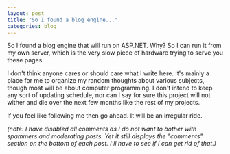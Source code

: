 ```yaml
---
layout: post
title: "So I found a blog engine..."
categories: blog
---
```


So I found a blog engine that will run on ASP.NET. Why? So I can run it from my own server, which is the very slow piece of hardware trying to serve you these pages.

I don't think anyone cares or should care what I write here. It's mainly a place for me to organize my random thoughts about various subjects, though most will be about computer programming. I don't intend to keep any sort of updating schedule, nor can I say for sure this project will not wither and die over the next few months like the rest of my projects.

If you feel like following me then go ahead. It will be an irregular ride.

_(note: I have disabled all comments as I do not want to bother with spammers and moderating posts. Yet it still displays the "comments" section on the bottom of each post. I'll have to see if I can get rid of that.)_

